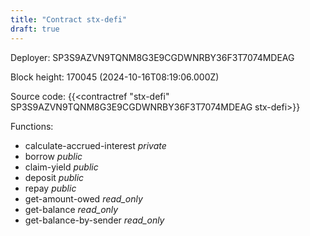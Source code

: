 ```yaml
---
title: "Contract stx-defi"
draft: true
---
```

Deployer: SP3S9AZVN9TQNM8G3E9CGDWNRBY36F3T7074MDEAG


 



Block height: 170045 (2024-10-16T08:19:06.000Z)

Source code: {{<contractref "stx-defi" SP3S9AZVN9TQNM8G3E9CGDWNRBY36F3T7074MDEAG stx-defi>}}

Functions:

* calculate-accrued-interest _private_
* borrow _public_
* claim-yield _public_
* deposit _public_
* repay _public_
* get-amount-owed _read_only_
* get-balance _read_only_
* get-balance-by-sender _read_only_
